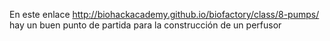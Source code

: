 En este enlace http://biohackacademy.github.io/biofactory/class/8-pumps/ hay un buen punto de partida para la construcción de un perfusor